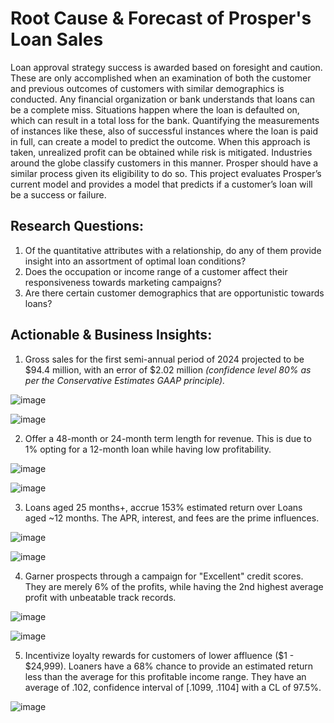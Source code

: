 # Root Cause & Forecast of Prosper's Loan Sales
Loan approval strategy success is awarded based on foresight and caution. These are only accomplished when an examination of both the customer and previous outcomes of customers with similar demographics is conducted. Any financial organization or bank understands that loans can be a complete miss. Situations happen where the loan is defaulted on, which can result in a total loss for the bank. Quantifying the measurements of instances like these, also of successful instances where the loan is paid in full, can create a model to predict the outcome. When this approach is taken, unrealized profit can be obtained while risk is mitigated. Industries around the globe classify customers in this manner. Prosper should have a similar process given its eligibility to do so. This project evaluates Prosper’s current model and provides a model that predicts if a customer’s loan will be a success or failure.

## Research Questions:
1. Of the quantitative attributes with a relationship, do any of them provide insight into an assortment of optimal loan conditions?
2. Does the occupation or income range of a customer affect their responsiveness towards marketing campaigns?
3. Are there certain customer demographics that are opportunistic towards loans?

## Actionable & Business Insights:
1. Gross sales for the first semi-annual period of 2024 projected to be $94.4 million, with an error of $2.02 million *(confidence level 80% as per the Conservative Estimates GAAP principle).*

![image](https://github.com/kinsiv/RootCause_Forecast_Loans/assets/89998643/9ca079bb-2abc-434d-bb63-30d4f5609459)


![image](https://github.com/kinsiv/ProsperLoans_Analysis/assets/89998643/2ae8ad63-a12e-40d9-9d18-b593d13c7f01)

2. Offer a 48-month or 24-month term length for revenue. This is due to 1% opting for a 12-month loan while having low profitability.

![image](https://github.com/kinsiv/RootCause_Forecast_Loans/assets/89998643/c2254c78-0d40-4deb-bfda-7c5d2d0b14f1)


![image](https://github.com/kinsiv/ProsperLoans_Analysis/assets/89998643/2ae8ad63-a12e-40d9-9d18-b593d13c7f01)

3. Loans aged 25 months+, accrue 153% estimated return over Loans aged ~12 months. The APR, interest, and fees are the prime influences.

![image](https://github.com/kinsiv/RootCause_Forecast_Loans/assets/89998643/87322dd2-0d44-400d-b293-b881aa4ddd5d)


![image](https://github.com/kinsiv/ProsperLoans_Analysis/assets/89998643/2ae8ad63-a12e-40d9-9d18-b593d13c7f01)

4. Garner prospects through a campaign for "Excellent" credit scores. They are merely 6% of the profits, while having the 2nd highest average profit with unbeatable track records.

![image](https://github.com/kinsiv/RootCause_Forecast_Loans/assets/89998643/18778741-c555-453f-aa06-0def96438763)


![image](https://github.com/kinsiv/ProsperLoans_Analysis/assets/89998643/2ae8ad63-a12e-40d9-9d18-b593d13c7f01)

5. Incentivize loyalty rewards for customers of lower affluence ($1 - $24,999). Loaners have a 68% chance to provide an estimated return less than the average for this profitable income range. They have an average of .102, confidence interval of [.1099, .1104] with a CL of 97.5%.

![image](https://github.com/kinsiv/RootCause_Forecast_Loans/assets/89998643/42ebae7a-21a8-44af-ade9-c13ffd1f82c1)


